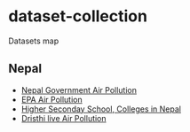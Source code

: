 # dataset-collection

Datasets map

<h2>Nepal</h2>
<ul>
 <li><a href="https://github.com/hbvj99/EPANepalData">Nepal Government Air Pollution</a></li>
 <li><a href="https://github.com/hbvj99/NPGovAirPollution">EPA Air Pollution</a></li>
 <li><a href="https://github.com/hbvj99/scrape_yellowpage/tree/master/data/csv">Higher Seconday School, Colleges in Nepal</a></li>
<li><a href=https://github.com/hbvj99/DristhiAirPollution>Dristhi live Air Pollution</a></li>
</ul>
